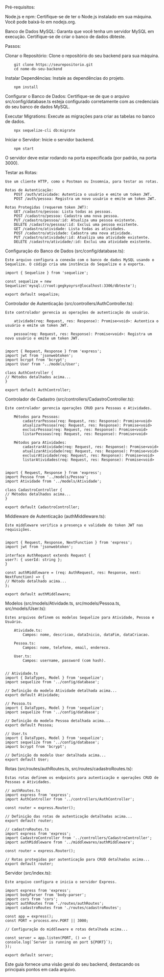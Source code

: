 Pré-requisitos:

Node.js e npm:
    Certifique-se de ter o Node.js instalado em sua máquina. Você pode baixá-lo em nodejs.org.

Banco de Dados MySQL:
    Garanta que você tenha um servidor MySQL em execução. Certifique-se de criar o banco de dados dbteste.

Passos:

Clonar o Repositório:
Clone o repositório do seu backend para sua máquina.

        git clone https://seurepositorio.git
        cd nome-do-seu-backend

Instalar Dependências:
    Instale as dependências do projeto.

        npm install

Configurar o Banco de Dados:
    Certifique-se de que o arquivo src/config/database.ts esteja configurado corretamente com as credenciais do seu banco de dados MySQL.

Executar Migrations:
    Execute as migrações para criar as tabelas no banco de dados.

        npx sequelize-cli db:migrate

Iniciar o Servidor:
    Inicie o servidor backend.
        
        npm start

O servidor deve estar rodando na porta especificada (por padrão, na porta 3000).

Testar as Rotas:

    Use um cliente HTTP, como o Postman ou Insomnia, para testar as rotas.

    Rotas de Autenticação:
        POST /auth/atividade: Autentica o usuário e emite um token JWT.
        POST /auth/pessoa: Registra um novo usuário e emite um token JWT.

    Rotas Protegidas (requerem token JWT):
        GET /cadastro/pessoa: Lista todas as pessoas.
        POST /cadastro/pessoa: Cadastra uma nova pessoa.
        PUT /cadastro/pessoa/:id: Atualiza uma pessoa existente.
        DELETE /cadastro/pessoa/:id: Exclui uma pessoa existente.
        GET /cadastro/atividade: Lista todas as atividades.
        POST /cadastro/atividade: Cadastra uma nova atividade.
        PUT /cadastro/atividade/:id: Atualiza uma atividade existente.
        DELETE /cadastro/atividade/:id: Exclui uma atividade existente.

Configuração do Banco de Dados (src/config/database.ts):

    Este arquivo configura a conexão com o banco de dados MySQL usando o Sequelize. O código cria uma instância do Sequelize e a exporta.

    import { Sequelize } from 'sequelize';

    const sequelize = new Sequelize('mysql://root:gegkyoyrsr@localhost:3306/dbteste');

    export default sequelize;

Controlador de Autenticação (src/controllers/AuthController.ts):

    Este controlador gerencia as operações de autenticação do usuário.

        atividade(req: Request, res: Response): Promise<void>: Autentica o usuário e emite um token JWT.

        pessoa(req: Request, res: Response): Promise<void>: Registra um novo usuário e emite um token JWT.


    import { Request, Response } from 'express';
    import jwt from 'jsonwebtoken';
    import bcrypt from 'bcrypt';
    import User from '../models/User';

    class AuthController {
    // Métodos detalhados acima...
    }

    export default AuthController;

Controlador de Cadastro (src/controllers/CadastroController.ts):

    Este controlador gerencia operações CRUD para Pessoas e Atividades.

        Métodos para Pessoas:
            cadastrarPessoa(req: Request, res: Response): Promise<void>
            atualizarPessoa(req: Request, res: Response): Promise<void>
            excluirPessoa(req: Request, res: Response): Promise<void>
            listarPessoas(req: Request, res: Response): Promise<void>

        Métodos para Atividades:
            cadastrarAtividade(req: Request, res: Response): Promise<void>
            atualizarAtividade(req: Request, res: Response): Promise<void>
            excluirAtividade(req: Request, res: Response): Promise<void>
            listarAtividades(req: Request, res: Response): Promise<void>


    import { Request, Response } from 'express';
    import Pessoa from '../models/Pessoa';
    import Atividade from '../models/Atividade';

    class CadastroController {
    // Métodos detalhados acima...
    }

    export default CadastroController;

Middleware de Autenticação (authMiddleware.ts):

    Este middleware verifica a presença e validade do token JWT nas requisições.


    import { Request, Response, NextFunction } from 'express';
    import jwt from 'jsonwebtoken';

    interface AuthRequest extends Request {
    user?: { userId: string };
    }

    const authMiddleware = (req: AuthRequest, res: Response, next: NextFunction) => {
    // Método detalhado acima...
    };

    export default authMiddleware;

Modelos (src/models/Atividade.ts, src/models/Pessoa.ts, src/models/User.ts):

    Estes arquivos definem os modelos Sequelize para Atividade, Pessoa e Usuário.

        Atividade.ts:
            Campos: nome, descricao, dataInicio, dataFim, dataCriacao.

        Pessoa.ts:
            Campos: nome, telefone, email, endereco.

        User.ts:
            Campos: username, password (com hash).


    // Atividade.ts
    import { DataTypes, Model } from 'sequelize';
    import sequelize from '../config/database';

    // Definição do modelo Atividade detalhada acima...
    export default Atividade;

    // Pessoa.ts
    import { DataTypes, Model } from 'sequelize';
    import sequelize from '../config/database';

    // Definição do modelo Pessoa detalhada acima...
    export default Pessoa;

    // User.ts
    import { DataTypes, Model } from 'sequelize';
    import sequelize from '../config/database';
    import bcrypt from 'bcrypt';

    // Definição do modelo User detalhada acima...
    export default User;

Rotas (src/routes/authRoutes.ts, src/routes/cadastroRoutes.ts):

    Estas rotas definem os endpoints para autenticação e operações CRUD de Pessoas e Atividades.

    // authRoutes.ts
    import express from 'express';
    import AuthController from '../controllers/AuthController';

    const router = express.Router();

    // Definição das rotas de autenticação detalhadas acima...
    export default router;

    // cadastroRoutes.ts
    import express from 'express';
    import CadastroController from '../controllers/CadastroController';
    import authMiddleware from '../middlewares/authMiddleware';

    const router = express.Router();

    // Rotas protegidas por autenticação para CRUD detalhadas acima...
    export default router;

Servidor (src/index.ts):

    Este arquivo configura e inicia o servidor Express.

    import express from 'express';
    import bodyParser from 'body-parser';
    import cors from 'cors';
    import authRoutes from './routes/authRoutes';
    import cadastroRoutes from './routes/cadastroRoutes';

    const app = express();
    const PORT = process.env.PORT || 3000;

    // Configuração do middleware e rotas detalhada acima...

    const server = app.listen(PORT, () => {
    console.log(`Server is running on port ${PORT}`);
    });

    export default server;

Este guia fornece uma visão geral do seu backend, destacando os principais pontos em cada arquivo.

